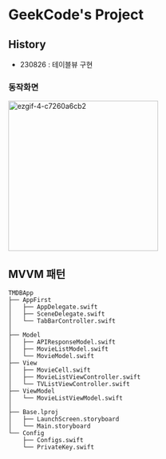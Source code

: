 # GeekCode's Project

## History
- 230826 : 테이블뷰 구현


### 동작화면
<img width="300" alt="ezgif-4-c7260a6cb2" src="https://github.com/isGeekCode/TIL/assets/76529148/f79c8551-94c1-4026-a7c2-86d71e79be48">


## MVVM 패턴
```
TMDBApp
├── AppFirst
│   ├── AppDelegate.swift
│   ├── SceneDelegate.swift
│   └── TabBarController.swift
│
├── Model
│   ├── APIResponseModel.swift
│   ├── MovieListModel.swift
│   └── MovieModel.swift
├── View
│   ├── MovieCell.swift
│   ├── MovieListViewController.swift
│   └── TVListViewController.swift
├── ViewModel
│   └── MovieListViewModel.swift
│
├── Base.lproj
│   ├── LaunchScreen.storyboard
│   └── Main.storyboard
└── Config
    ├── Configs.swift
    └── PrivateKey.swift

```
